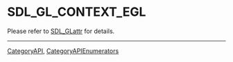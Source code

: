 # SDL_GL_CONTEXT_EGL

Please refer to [SDL_GLattr](SDL_GLattr) for details.

----
[CategoryAPI](CategoryAPI), [CategoryAPIEnumerators](CategoryAPIEnumerators)

